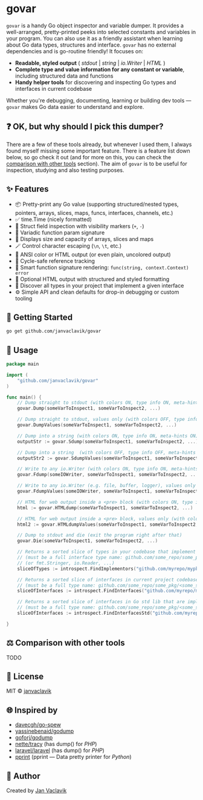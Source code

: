 # govar

`govar` is a handy Go object inspector and variable dumper. It provides a well-arranged, pretty-printed peeks into selected constants and variables in your program. You can also use it as a friendly assistant when learning about Go data types, structures and interface. `govar` has no external dependencies and is go-routine friendly! It focuses on:

- **Readable, styled output** ( *stdout* | *string* | *io.Writer* | *HTML* )
- **Complete type and value information for any constant or variable**, including structured data and functions
- **Handy helper tools** for discovering and inspecting Go types and interfaces in current codebase

Whether you're debugging, documenting, learning or building dev tools — `govar` makes Go data easier to understand and explore.

## ❓ OK, but why should I pick this dumper?

There are a few of these tools already, but whenever I used them, I always found myself missing some important feature. There is a feature list down below, so go check it out (and for more on this, you can check the [comparison with other tools](https://github.com/janvaclavik/govar#comparison) section). The aim of `govar` is to be useful for inspection, studying and also testing purposes.

## ✨ Features

- 📦 Pretty-print any Go value (supporting structured/nested types, pointers, arrays, slices, maps, funcs, interfaces, channels, etc.)
- ✅ time.Time (nicely formatted)
- 🧠 Struct field inspection with visibility markers (`+`, `-`)
- 🧠 Variadic function param signature
- 🧠 Displays size and capacity of arrays, slices and maps
- 🪄 Control character escaping (`\n`, `\t`, etc.)
- 🎨 ANSI color or HTML output (or even plain, uncolored output)
- 🔄 Cycle-safe reference tracking
- 🧠 Smart function signature rendering: `func(string, context.Context) error`
- 🎨 Optional HTML output with structured and styled formatting
- 🔎 Discover all types in your project that implement a given interface
- ⚙️ Simple API and clean defaults for drop-in debugging or custom tooling

## 🚀 Getting Started

```bash
go get github.com/janvaclavik/govar
```

## 🚀 Usage

```go
package main

import (
	"github.com/janvaclavik/govar"
)

func main() {
	// Dump straight to stdout (with colors ON, type info ON, meta-hints ON)
	govar.Dump(someVarToInspect1, someVarToInspect2, ...)

	// Dump straight to stdout, values only (with colors OFF, type info OFF, meta-hints OFF)
	govar.DumpValues(someVarToInspect1, someVarToInspect2, ...)

	// Dump into a string (with colors ON, type info ON, meta-hints ON)
	outputStr := govar.Sdump(someVarToInspect1, someVarToInspect2, ...)

	// Dump into a string  (with colors OFF, type info OFF, meta-hints OFF)
	outputStr2 := govar.SdumpValues(someVarToInspect1, someVarToInspect2, ...)

	// Write to any io.Writer (with colors ON, type info ON, meta-hints ON)
	govar.Fdump(someIOWriter, someVarToInspect1, someVarToInspect2, ...)

	// Write to any io.Writer (e.g. file, buffer, logger), values only (with colors OFF, type info OFF, meta-hints OFF)
	govar.FdumpValues(someIOWriter, someVarToInspect1, someVarToInspect2, ...)

	// HTML for web output inside a <pre> block (with colors ON, type info ON, meta-hints ON)
	html := govar.HTMLdump(someVarToInspect1, someVarToInspect2, ...)

	// HTML for web output inside a <pre> block, values only (with colors OFF, type info OFF, meta-hints OFF)
	html2 := govar.HTMLdumpValues(someVarToInspect1, someVarToInspect2, ...)

	// Dump to stdout and die (exit the program right after that)
	govar.Die(someVarToInspect1, someVarToInspect2, ...)

	// Returns a sorted slice of types in your codebase that implement a given interface
	// (must be a full interface type name: github.com/some_repo/some_pkg/<some_subpkg/>.SomeInterface)
	// (or fmt.Stringer, io.Reader, ...)
	sliceOfTypes := introspect.FindImplementors("github.com/myrepo/mypkg/main.SomeInterface1")

	// Returns a sorted slice of interfaces in current project codebase that are implemented by a given type
	// (must be a full type name: github.com/some_repo/some_pkg/<some_subpkg/>.MyType)
	sliceOfInterfaces := introspect.FindInterfaces("github.com/myrepo/mypkg/main.MyType")

	// Returns a sorted slice of interfaces in Go std lib that are implemented by a given type
	// (must be a full type name: github.com/some_repo/some_pkg/<some_subpkg/>.MyType)
	sliceOfInterfaces := introspect.FindInterfacesStd("github.com/myrepo/mypkg/main.MyType")

}
```

## ⚖️ Comparison with other tools

TODO

## 🧩 License

MIT © [janvaclavik](https://github.com/janvaclavik)

## 🌐 Inspired by
- [davecgh/go-spew](https://github.com/davecgh/go-spew)
- [yassinebenaid/godump](https://github.com/yassinebenaid/godump)
- [goforj/godump](https://github.com/goforj/godump)
- [nette/tracy](https://github.com/nette/tracy) (has dump() for *PHP*)
- [laravel/laravel](https://github.com/laravel/laravel) (has dump() for *PHP*)
- [pprint](https://docs.python.org/3/library/pprint.html) (pprint — Data pretty printer for *Python*)

## 📇 Author

Created by [Jan Vaclavik](https://github.com/janvaclavik)

